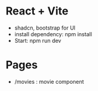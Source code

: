 # React + Vite

- shadcn, bootstrap for UI
- install dependency: npm install
- Start: npm run dev

# Pages

- /movies : movie component
